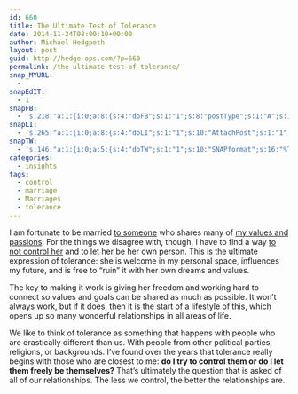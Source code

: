 ```yaml
---
id: 660
title: The Ultimate Test of Tolerance
date: 2014-11-24T08:00:10+00:00
author: Michael Hedgpeth
layout: post
guid: http://hedge-ops.com/?p=660
permalink: /the-ultimate-test-of-tolerance/
snap_MYURL:
  - 
snapEdIT:
  - 1
snapFB:
  - 's:218:"a:1:{i:0;a:8:{s:4:"doFB";s:1:"1";s:8:"postType";s:1:"A";s:10:"AttachPost";s:1:"2";s:10:"SNAPformat";s:16:"%TITLE% - %SURL%";s:9:"isAutoImg";s:1:"A";s:8:"imgToUse";s:0:"";s:9:"isAutoURL";s:1:"A";s:8:"urlToUse";s:0:"";}}";'
snapLI:
  - 's:265:"a:1:{i:0;a:8:{s:4:"doLI";s:1:"1";s:10:"AttachPost";s:1:"1";s:10:"SNAPformat";s:41:"New post has been published on %SITENAME%";s:11:"SNAPformatT";s:18:"New Post - %TITLE%";s:9:"isAutoImg";s:1:"A";s:8:"imgToUse";s:0:"";s:9:"isAutoURL";s:1:"A";s:8:"urlToUse";s:0:"";}}";'
snapTW:
  - 's:146:"a:1:{i:0;a:5:{s:4:"doTW";s:1:"1";s:10:"SNAPformat";s:16:"%TITLE% - %SURL%";s:8:"attchImg";s:1:"1";s:9:"isAutoImg";s:1:"A";s:8:"imgToUse";s:0:"";}}";'
categories:
  - insights
tags:
  - control
  - marriage
  - Marriages
  - tolerance
---
```

I am fortunate to be married <a title="Reclaimed House" href="http://reclaimed.house" target="_blank">to someone</a> who shares many of <a title="Life is Art" href="http://hedge-ops.com/life-is-art/" target="_blank">my values and passions</a>. For the things we disagree with, though, I have to find a way <a title="Releasing Control" href="http://hedge-ops.com/releasing-control/" target="_blank">to not control her</a> and to let her be her own person. This is the ultimate expression of tolerance: she is welcome in my personal space, influences my future, and is free to “ruin” it with her own dreams and values.<!--more-->

The key to making it work is giving her freedom and working hard to connect so values and goals can be shared as much as possible. It won’t always work, but if it does, then it is the start of a lifestyle of this, which opens up so many wonderful relationships in all areas of life.

We like to think of tolerance as something that happens with people who are drastically different than us. With people from other political parties, religions, or backgrounds. I’ve found over the years that tolerance really begins with those who are closest to me: **do I try to control them or do I let them freely be themselves?** That’s ultimately the question that is asked of all of our relationships. The less we control, the better the relationships are.